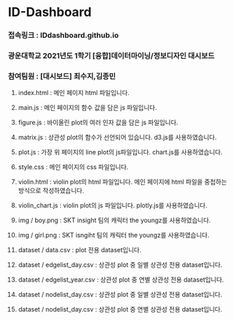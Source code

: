 # ID-Dashboard
### 접속링크 : IDdashboard.github.io
### 광운대학교 2021년도 1학기 [융합]데이터마이닝/정보디자인 대시보드 
### 참여팀원 : [대시보드] 최수지,김종민 

1. index.html : 메인 페이지 html 파일입니다.
2. main.js : 메인 페이지의 함수 값을 담은 js 파일입니다.
3. figure.js : 바이올린 plot의 여러 인자 값을 담은 js 파일입니다.
4. matrix.js : 상관성 plot의 함수가 선언되어 있습니다. d3.js를 사용하였습니다.
5. plot.js : 가장 위 페이지의 line plot의 js파일입니다. chart.js를 사용하였습니다.
6. style.css : 메인 페이지의 css 파일입니다.
7. violin.html : violin plot의 html 파일입니다. 메인 페이지에 html 파일을 중첩하는 방식으로 작성하였습니다.
8. violin_chart.js : violin plot의 js 파일입니다. plotly.js를 사용하였습니다.

9. img / boy.png : SKT insight 팀의 캐릭터 the youngz를 사용하였습니다.
10. img / girl.png : SKT isngiht 팀의 캐릭터 the youngz를 사용하였습니다.

11. dataset / data.csv : plot 전용 dataset입니다.
12. dataset / edgelist_day.csv : 상관성 plot 중 일별 상관성 전용 dataset입니다.
13. dataset / edgelist_year.csv : 상관성 plot 중 연별 상관성 전용 dataset입니다.
14. dataset / nodelist_day.csv : 상관성 plot 중 일별 상관성 전용 dataset입니다.
15. dataset / nodelist_day.csv : 상관성 plot 중 연별 상관성 전용 dataset입니다.
